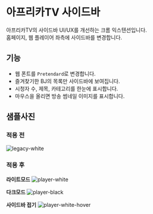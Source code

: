 # 아프리카TV 사이드바

아프리카TV의 사이드바 UI/UX를 개선하는 크롬 익스텐션입니다.  
홈페이지, 웹 플레이어 좌측에 사이드바를 변경합니다.

## 기능

- 웹 폰트를 `Pretendard`로 변경합니다.
- 즐겨찾기한 BJ의 목록만 사이드바에 보여집니다.
- 시청자 수, 제목, 카테고리를 한눈에 표시합니다.
- 마우스을 올리면 방송 썸네일 이미지를 표시합니다.

## 샘플사진

### 적용 전

![legacy-white](https://github.com/user-attachments/assets/9bb2b3b9-ec82-4775-859c-b674316b7a2b)

### 적용 후

**라이트모드**
![player-white](https://github.com/user-attachments/assets/a8da2c1a-e789-4468-92bc-decae0be3ada)


**다크모드**
![player-black](https://github.com/user-attachments/assets/599813fc-668a-4b38-847a-9e2b03f0f83a)


**사이드바 접기**
![player-white-hover](https://github.com/user-attachments/assets/0d43c925-6258-429c-b02e-646ff5b46ba7)
